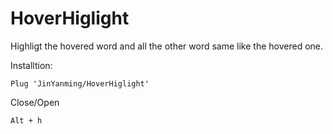 # HoverHiglight
Highligt the hovered word and all the other word same like the hovered one.






Installtion:
```
Plug 'JinYanming/HoverHiglight'
```


Close/Open
```
Alt + h
```
